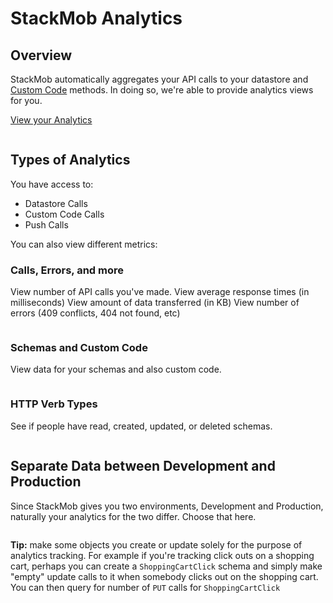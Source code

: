 StackMob Analytics
=====================================

## Overview

StackMob automatically aggregates your API calls to your datastore and <a href="https://marketplace.stackmob.com/module/customcode" target="_blank">Custom Code</a> methods.  In doing so, we're able to provide analytics views for you.

<a href="https://dashboard.stackmob.com/module/analytics/api" target="_blank">View your Analytics</a>

<a href="https://dashboard.stackmob.com/module/analytics/api" target="_blank"><img src="https://s3.amazonaws.com/static.stackmob.com/images/modules/analytics/modules-analytics-apicalls.png" alt=""/></a>

## Types of Analytics

You have access to:

* Datastore Calls
* Custom Code Calls
* Push Calls

You can also view different metrics:

### Calls, Errors, and more

View number of API calls you've made.
View average response times (in milliseconds)
View amount of data transferred (in KB)
View number of errors (409 conflicts, 404 not found, etc)

<img src="https://s3.amazonaws.com/static.stackmob.com/images/modules/analytics/modules-analytics-metric-types.png" alt=""/>

### Schemas and Custom Code

View data for your schemas and also custom code.

<img src="https://s3.amazonaws.com/static.stackmob.com/images/modules/analytics/modules-analytics-data-types.png" alt=""/>

### HTTP Verb Types

See if people have read, created, updated, or deleted schemas.

<img src="https://s3.amazonaws.com/static.stackmob.com/images/modules/analytics/modules-analytics-http-verbs.png" alt=""/>

## Separate Data between Development and Production

Since StackMob gives you two environments, Development and Production, naturally your analytics for the two differ.  Choose that here.

<img src="https://s3.amazonaws.com/static.stackmob.com/images/modules/analytics/modules-analytics-environments.png" alt=""/>



<p class="alert">
	<b>Tip:</b> make some objects you create or update solely for the purpose of analytics tracking.  For example if you're tracking click outs on a shopping cart, perhaps you can create a <code>ShoppingCartClick</code> schema and simply make "empty" update calls to it when somebody clicks out on the shopping cart.  You can then query for number of <code>PUT</code> calls for <code>ShoppingCartClick</code>
</p>